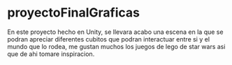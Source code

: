 # proyectoFinalGraficas
En este proyecto hecho en Unity, se llevara acabo una escena en la que se podran apreciar diferentes cubitos que podran interactuar entre si y el mundo que lo rodea, me gustan muchos los juegos de lego de star wars asi que de ahi tomare inspiracion.
